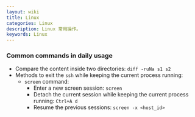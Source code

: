 ```yaml
---
layout: wiki
title: Linux
categories: Linux
description: Linux 常用操作。
keywords: Linux
---
```


### Common commands in daily usage

* Compare the content inside two directories:  `diff -ruNa s1 s2`
* Methods to exit the `ssh` while keeping the current process running:
  * `screen` command:
    * Enter a new screen session: `screen`
    * Detach the current session while keeping the current process running: `Ctrl+A d`
    * Resume the previous sessions: `screen -x <host_id>`